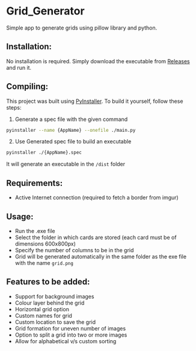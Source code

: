 # Grid_Generator
Simple app to generate grids using pillow library and python.

## Installation: 

No installation is required. Simply download the executable from [Releases](https://github.com/flash-fan/Grid_Generator/releases) and run it.

## Compiling: 

This project was built using [PyInstaller](https://github.com/pyinstaller/pyinstaller). To build it yourself, follow these steps:

1. Generate a spec file with the given command
```bash
pyinstaller --name {AppName} --onefile ./main.py
```
2. Use Generated spec file to build an executable
```bash
pyinstaller ./{AppName}.spec
```

It will generate an executable in the `/dist` folder

## Requirements: 
- Active Internet connection (required to fetch a border from imgur)

## Usage: 

- Run the .exe file
- Select the folder in which cards are stored (each card must be of dimensions 600x800px)
- Specify the number of columns to be in the grid
- Grid will be generated automatically in the same folder as the exe file with the name `grid.png`


## Features to be added:
- Support for background images
- Colour layer behind the grid 
- Horizontal grid option
- Custom names for grid 
- Custom location to save the grid
- Grid formation for uneven number of images
- Option to split a grid into two or more images
- Allow for alphabetical v/s custom sorting
